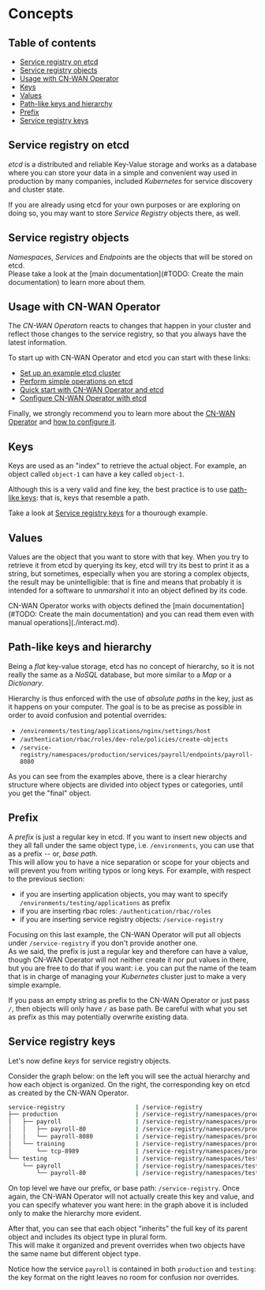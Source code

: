 # Concepts

## Table of contents

* [Service registry on etcd](#service-registry-on-etcd)
* [Service registry objects](#service-registry-objects)
* [Usage with CN-WAN Operator](#usage-with-cn-wan-operator)
* [Keys](#keys)
* [Values](#values)
* [Path-like keys and hierarchy](#path-like-keys-and-hierarchy)
* [Prefix](#prefix)
* [Service registry keys](#service-registry-keys)

## Service registry on etcd

*etcd* is a distributed and reliable Key-Value storage and works as a database where you can store your data in a simple and convenient way used in production by many companies, included *Kubernetes* for service discovery and cluster state.

If you are already using etcd for your own purposes or are exploring on doing so, you may want to store *Service Registry* objects there, as well.

## Service registry objects

*Namespace*s, *Service*s and *Endpoint*s are the objects that will be stored on etcd.  
Please take a look at the [main documentation](#TODO: Create the main documentation) to learn more about them.

## Usage with CN-WAN Operator

The *CN-WAN Operator*n reacts to changes that happen in your cluster and reflect those changes to the service registry, so that you always have the latest information.

To start up with CN-WAN Operator and etcd you can start with these links:

* [Set up an example etcd cluster](./cluster_setup.md)
* [Perform simple operations on etcd](./interact.md)
* [Quick start with CN-WAN Operator and etcd](./quickstart.md)
* [Configure CN-WAN Operator with etcd](./configure_with_operator.md)

Finally, we strongly recommend you to learn more about the [CN-WAN Operator](../concepts.md) and [how to configure it](../configuration.md).

## Keys

Keys are used as an "index" to retrieve the actual object. For example, an object called `object-1` can have a key called `object-1`.

Although this is a very valid and fine key, the best practice is to use [path-like keys](#path-like-keys-and-hierarchy): that is, keys that resemble a path.

Take a look at [Service registry keys](#service-registry-keys) for a thourough example.

## Values

Values are the object that you want to store with that key. When you try to retrieve it from etcd by querying its key, etcd will try its best to print it as a string, but sometimes, especially when you are storing a complex objects, the result may be unintelligible: that is fine and means that probably it is intended for a software to *unmarshal* it into an object defined by its code.

CN-WAN Operator works with objects defined the [main documentation](#TODO: Create the main documentation) and you can read them even with manual operations](./interact.md).

## Path-like keys and hierarchy

Being a *flat* key-value storage, etcd has no concept of hierarchy, so it is not really the same as a *NoSQL* database, but more similar to a *Map* or a *Dictionary*.

Hierarchy is thus enforced with the use of *absolute paths* in the key, just as it happens on your computer. The goal is to be as precise as possible in order to avoid confusion and potential overrides:

* `/environments/testing/applications/nginx/settings/host`
* `/authentication/rbac/roles/dev-role/policies/create-objects`
* `/service-registry/namespaces/production/services/payroll/endpoints/payroll-8080`

As you can see from the examples above, there is a clear hierarchy structure where objects are divided into object types or categories, until you get the "final" object.

## Prefix

A *prefix* is just a regular key in etcd. If you want to insert new objects and they all fall under the same object type, i.e. `/environments`, you can use that as a prefix -- or, *base path*.  
This will allow you to have a nice separation or scope for your objects and will prevent you from writing typos or long keys. For example, with respect to the previous section:

* if you are inserting application objects, you may want to specify `/environments/testing/applications` as prefix
* if you are inserting rbac roles: `/authentication/rbac/roles`
* if you are inserting service registry objects: `/service-registry`

Focusing on this last example, the CN-WAN Operator will put all objects under `/service-registry` if you don't provide another one.  
As we said, the prefix is just a regular key and therefore can have a value, though CN-WAN Operator will not neither create it nor put values in there, but you are free to do that if you want: i.e. you can put the name of the team that is in charge of managing your *Kubernetes* cluster just to make a very simple example.

If you pass an empty string as prefix to the CN-WAN Operator or just pass `/`, then objects will only have `/` as base path. Be careful with what you set as prefix as this may potentially overwrite existing data.

## Service registry keys

Let's now define *keys* for service registry objects.

Consider the graph below: on the left you will see the actual hierarchy and how each object is organized. On the right, the corresponding key on etcd as created by the CN-WAN Operator.

```bash
service-registry                    | /service-registry
├── production                      | /service-registry/namespaces/production
│   ├── payroll                     | /service-registry/namespaces/production/services/payroll
│   │   ├── payroll-80              | /service-registry/namespaces/production/services/payroll/endpoints/payroll-80
│   │   └── payroll-8080            | /service-registry/namespaces/production/services/payroll/endpoints/payroll-8080
│   └── training                    | /service-registry/namespaces/production/services/training
│       └── tcp-8989                | /service-registry/namespaces/production/services/training/endpoints/tcp-8989
└── testing                         | /service-registry/namespaces/testing
    └── payroll                     | /service-registry/namespaces/testing/services/payroll
        └── payroll-80              | /service-registry/namespaces/testing/services/payroll/endpoints/payroll-80
```

On top level we have our prefix, or base path: `/service-registry`. Once again, the CN-WAN Operator will not actually create this key and value, and you can specify whatever you want here: in the graph above it is included only to make the hierarchy more evident.

After that, you can see that each object "inherits" the full key of its parent object and includes its object type in plural form.  
This will make it organized and prevent overrides when two objects have the same name but different object type.

Notice how the service `payroll` is contained in both `production` and `testing`: the key format on the right leaves no room for confusion nor overrides.
